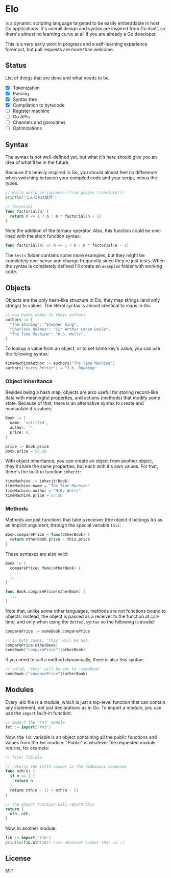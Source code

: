 # Elo
is a dynamic scripting language targeted to be easily embeddable in host Go applications. It's overall design and syntax are inspired from Go itself, so there's almost no learning curve at all if you are already a Go developer.

This is a very early work in progress and a self-learning experience foremost, but pull requests are more than welcome.

## Status
List of things that are done and what needs to be.
- [x] Tokenization
- [x] Parsing
- [x] Syntax tree
- [x] Compilation to bytecode
- [ ] Register machine
- [ ] Go APIs
- [ ] Channels and goroutines
- [ ] Optimizations

## Syntax
The syntax is not well-defined yet, but what it's here should give you an idea of what'll be in the future.

Because it's heavily inspired in Go, you should almost feel no difference when switching between your compiled code and your script, minus the types.
```go
// Hello world in japanese (from google translator!)
println("こんにちは世界")

// factorial
func factorial(n) {
  return n <= 1 ? n : n * factorial(n - 1)
}
```

Note the addition of the ternary operator.
Also, this function could be one-lined with the short function syntax:
```go
func factorial(n) => n <= 1 ? n : n * factorial(n - 1)
```

The `tests` folder contains some more examples, but they might be completely non-sense and change frequently since they're just tests. When the syntax is completely defined I'll create an `examples` folder with working code.

## Objects
Objects are the only hash-like structure in Elo, they map strings (and only strings) to values. The literal syntax is almost identical to maps in Go:
```go
// map books names to their authors
authors := {
  "The Shining": "Stephen King",
  "Sherlock Holmes": "Sir Arthur Conan Doyle",
  "The Time Machine": "H.G. Wells",
}
```

To lookup a value from an object, or to set some key's value, you can use the following syntax: 
```go
timeMachineAuthor := authors["The Time Machine"]
authors["Harry Potter"] = "J.K. Rowling"
```

### Object inheritance
Besides being a hash map, objects are also useful for storing record-like data with meaningful properties, and actions (methods) that modify some state. Because of that, there is an alternative syntax to create and manipulate it's values:
```go
Book := {
  name: 'untitled',
  author: '',
  price: 0,
}

price := Book.price
Book.price = 57.50
```

With object inheritance, you can create an object from another object, they'll share the same properties, but each with it's own values. For that, there's the built-in function `inherit`:
```go
timeMachine := inherit(Book)
timeMachine.name = "The Time Machine"
timeMachine.author = "H.G. Wells"
timeMachine.price = 57.50
```

### Methods
Methods are just functions that take a receiver (the object it belongs to) as an implicit argument, through the special variable `this`:
```go
Book.comparePrice = func(otherBook) {
  return otherBook.price - this.price
}
```

These syntaxes are also valid:
```go
Book := {
  comparePrice: func(otherBook) {
    ...
  },
}

func Book.comparePrice(otherBook) {
  ...
}
```

Note that, unlike some other languages, methods are not functions bound to objects. Instead, the object is passed as a receiver to the function at call-time, and only when using the `dotted.syntax` so the following is invalid:
```go
comparePrice := someBook.comparePrice

// in both cases, 'this' will be nil
comparePrice(otherBook)
someBook["comparePrice"](otherBook)
```

If you need to call a method dynamically, there is also this syntax:
```go
// valid, 'this' will be set to 'someBook'
someBook.["comparePrice"](otherBook)
```

## Modules
Every .elo file is a module, which is just a top-level function that can contain any statement, not just declarations as in Go.
To import a module, you can use the `import` built-in function:
```go
// import the 'fmt' module
fmt := import('fmt')
```

Now, the `fmt` variable is an object containing all the public functions and values from the `fmt` module.
"Public" is whatever the requested module returns, for example:
```go
// file: fib.elo

// returns the [n]th number in the fibbonaci sequence
func nth(n) {
  if n <= 1 {
    return n
  }
  return nth(n - 1) + nth(n - 2)
}

// the import function will return this
return {
  nth: nth,
}
```

Now, in another module:
```go
fib := import('fib')
println(fib.nth(10)) //=> whatever number that is :)
```

## License
MIT
